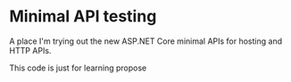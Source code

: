 # Minimal API testing

A place I'm trying out the new ASP.NET Core minimal APIs for hosting and HTTP APIs.

This code is just for learning propose

